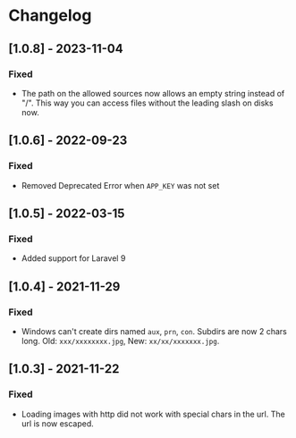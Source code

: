 # Changelog

## [1.0.8] - 2023-11-04

### Fixed

- The path on the allowed sources now allows an empty string instead of "/". This way you can access files without the leading slash on disks now.

## [1.0.6] - 2022-09-23

### Fixed

- Removed Deprecated Error when `APP_KEY` was not set

## [1.0.5] - 2022-03-15

### Fixed

- Added support for Laravel 9

## [1.0.4] - 2021-11-29

### Fixed

- Windows can't create dirs named `aux`, `prn`, `con`. Subdirs are now 2 chars long. Old: `xxx/xxxxxxxx.jpg`, New: `xx/xx/xxxxxxx.jpg`.

## [1.0.3] - 2021-11-22

### Fixed

- Loading images with http did not work with special chars in the url. The url is now escaped.
